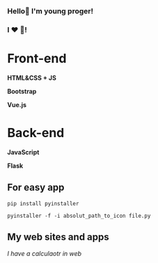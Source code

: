 ### Hello👋 I'm young proger!
### I ❤ 🐍!
# Front-end

**HTML&CSS + JS**

**Bootstrap**

**Vue.js**

# Back-end

**JavaScript**

**Flask**
## For easy app
``pip install pyinstaller``

``pyinstaller -f -i absolut_path_to_icon file.py``
## My web sites and apps
_I have a calculaotr in web_
<!--
**Yourun-proger/Yourun-proger** is a ✨ _special_ ✨ repository because its `README.md` (this file) appears on your GitHub profile.

Here are some ideas to get you started:

- 🔭 I’m currently working on ...
- 🌱 I’m currently learning ...
- 👯 I’m looking to collaborate on ...
- 🤔 I’m looking for help with ...
- 💬 Ask me about ...
- 📫 How to reach me: ...
- 😄 Pronouns: ...
- ⚡ Fun fact: ...
-->

